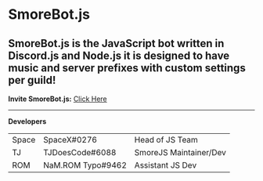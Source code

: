 <h1>SmoreBot.js</h1>

<h2>SmoreBot.js is the JavaScript bot written in Discord.js and Node.js it is designed to have music and server prefixes with custom settings per guild!</h2>

<b>Invite SmoreBot.js:</b> <a href="https://discordapp.com/oauth2/authorize?client_id=319196383699795978&scope=bot&permissions=2146958463">Click Here</a><hr>

<b>Developers</b>
<table style="width:100%">
    <tr>
        <td>Space</td>
        <td>SpaceX#0276</td>
        <td>Head of JS Team</td>
    </tr>
    <tr>
        <td>TJ</td>
        <td>TJDoesCode#6088</td>
        <td>SmoreJS Maintainer/Dev</td>
    </tr>
    <tr>
        <td>ROM</td>
        <td>NaM.ROM Typo#9462</td>
        <td>Assistant JS Dev</td>
    </tr>
</table>
